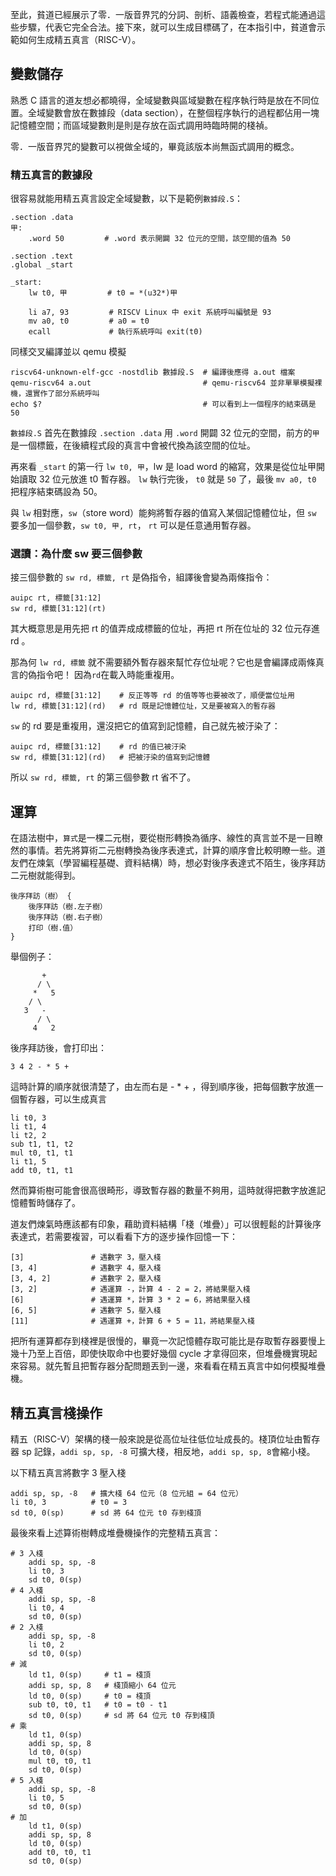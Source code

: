至此，貧道已經展示了零．一版音界咒的分詞、剖析、語義檢查，若程式能通過這些步驟，代表它完全合法。接下來，就可以生成目標碼了，在本指引中，貧道會示範如何生成精五真言（RISC-V）。

## 變數儲存
熟悉 C 語言的道友想必都曉得，全域變數與區域變數在程序執行時是放在不同位置。全域變數會放在數據段（data section），在整個程序執行的過程都佔用一塊記憶體空間；而區域變數則是則是存放在函式調用時臨時開的棧禎。

零．一版音界咒的變數可以視做全域的，畢竟該版本尚無函式調用的概念。

### 精五真言的數據段

很容易就能用精五真言設定全域變數，以下是範例`數據段.S`：

```assembly
.section .data
甲:
    .word 50         # .word 表示開闢 32 位元的空間，該空間的值為 50

.section .text
.global _start

_start:
    lw t0, 甲         # t0 = *(u32*)甲

    li a7, 93         # RISCV Linux 中 exit 系統呼叫編號是 93
    mv a0, t0         # a0 = t0
    ecall             # 執行系統呼叫 exit(t0)
```

同樣交叉編譯並以 qemu 模擬
```
riscv64-unknown-elf-gcc -nostdlib 數據段.S  # 編譯後應得 a.out 檔案
qemu-riscv64 a.out                         # qemu-riscv64 並非單單模擬裸機，還實作了部分系統呼叫
echo $?                                    # 可以看到上一個程序的結束碼是 50
```

`數據段.S` 首先在數據段 `.section .data` 用 `.word` 開闢 32 位元的空間，前方的`甲`是一個標籤，在後續程式段的真言中會被代換為該空間的位址。

再來看 `_start` 的第一行 `lw t0, 甲`，lw 是 load word 的縮寫，效果是從位址甲開始讀取 32 位元放進 t0 暫存器。 `lw` 執行完後， `t0` 就是 `50` 了，最後 `mv a0, t0` 把程序結束碼設為 50。

與 `lw` 相對應，`sw`（store word）能夠將暫存器的值寫入某個記憶體位址，但 `sw` 要多加一個參數，`sw t0, 甲, rt`， `rt` 可以是任意通用暫存器。


### 選讀：為什麼 sw 要三個參數
接三個參數的 `sw rd, 標籤, rt` 是偽指令，組譯後會變為兩條指令：

```
auipc rt, 標籤[31:12]
sw rd, 標籤[31:12](rt)
```

其大概意思是用先把 rt 的值弄成成標籤的位址，再把 rt 所在位址的 32 位元存進 rd 。

那為何 `lw rd, 標籤` 就不需要額外暫存器來幫忙存位址呢？它也是會編譯成兩條真言的偽指令吧！ 因為`rd`在載入時能重複用。
```
auipc rd, 標籤[31:12]    # 反正等等 rd 的值等等也要被改了，順便當位址用
lw rd, 標籤[31:12](rd)   # rd 既是記憶體位址，又是要被寫入的暫存器
```

`sw` 的 rd 要是重複用，還沒把它的值寫到記憶體，自己就先被汙染了：

```
auipc rd, 標籤[31:12]    # rd 的值已被汙染
sw rd, 標籤[31:12](rd)   # 把被汙染的值寫到記憶體
```

所以 `sw rd, 標籤, rt` 的第三個參數 rt 省不了。

## 運算

在語法樹中，`算式`是一棵二元樹，要從樹形轉換為循序、線性的真言並不是一目瞭然的事情。若先將算術二元樹轉換為後序表達式，計算的順序會比較明瞭一些。道友們在煉氣（學習編程基礎、資料結構）時，想必對後序表達式不陌生，後序拜訪二元樹就能得到。

```虛擬碼
後序拜訪（樹） {
    後序拜訪（樹.左子樹）
    後序拜訪（樹.右子樹）
    打印（樹.值）
}
```

舉個例子：

```
       +
      / \
     *   5
    / \
   3   -
      / \
     4   2
```
後序拜訪後，會打印出：

```
3 4 2 - * 5 +
```

這時計算的順序就很清楚了，由左而右是 - * + ，得到順序後，把每個數字放進一個暫存器，可以生成真言

```
li t0, 3
li t1, 4
li t2, 2
sub t1, t1, t2
mul t0, t1, t1
li t1, 5
add t0, t1, t1
```

然而算術樹可能會很高很畸形，導致暫存器的數量不夠用，這時就得把數字放進記憶體暫時儲存了。

道友們煉氣時應該都有印象，藉助資料結構「棧（堆疊）」可以很輕鬆的計算後序表達式，若需要複習，可以看看下方的逐步操作回憶一下：

```
[3]               # 遇數字 3，壓入棧
[3, 4]            # 遇數字 4，壓入棧
[3, 4, 2]         # 遇數字 2，壓入棧
[3, 2]            # 遇運算 -，計算 4 - 2 = 2，將結果壓入棧
[6]               # 遇運算 *，計算 3 * 2 = 6，將結果壓入棧
[6, 5]            # 遇數字 5，壓入棧
[11]              # 遇運算 +，計算 6 + 5 = 11，將結果壓入棧
```

把所有運算都存到棧裡是很慢的，畢竟一次記憶體存取可能比是存取暫存器要慢上幾十乃至上百倍，即使快取命中也要好幾個 cycle 才拿得回來，但堆疊機實現起來容易。就先暫且把暫存器分配問題丟到一邊，來看看在精五真言中如何模擬堆疊機。

## 精五真言棧操作

精五（RISC-V）架構的棧一般來說是從高位址往低位址成長的。棧頂位址由暫存器 sp 記錄，`addi sp, sp, -8` 可擴大棧，相反地，`addi sp, sp, 8`會縮小棧。

以下精五真言將數字 3 壓入棧
```assembly
addi sp, sp, -8   # 擴大棧 64 位元（8 位元組 = 64 位元）
li t0, 3          # t0 = 3
sd t0, 0(sp)      # sd 將 64 位元 t0 存到棧頂
```

最後來看上述算術樹轉成堆疊機操作的完整精五真言：

```assembly
# 3 入棧
	addi sp, sp, -8
	li t0, 3
	sd t0, 0(sp)
# 4 入棧
	addi sp, sp, -8
	li t0, 4
	sd t0, 0(sp)
# 2 入棧
	addi sp, sp, -8
	li t0, 2
	sd t0, 0(sp)
# 減
	ld t1, 0(sp)     # t1 = 棧頂
	addi sp, sp, 8   # 棧頂縮小 64 位元
	ld t0, 0(sp)     # t0 = 棧頂
	sub t0, t0, t1   # t0 = t0 - t1
	sd t0, 0(sp)     # sd 將 64 位元 t0 存到棧頂
# 乘
	ld t1, 0(sp)
	addi sp, sp, 8
	ld t0, 0(sp)
	mul t0, t0, t1
	sd t0, 0(sp)
# 5 入棧
	addi sp, sp, -8
	li t0, 5
	sd t0, 0(sp)
# 加
	ld t1, 0(sp)
	addi sp, sp, 8
	ld t0, 0(sp)
	add t0, t0, t1
	sd t0, 0(sp)
```
